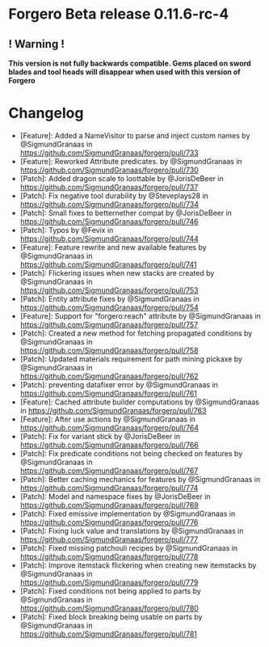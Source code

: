 # Forgero Beta release 0.11.6-rc-4

## ! Warning !

**This version is not fully backwards compatible. Gems placed on sword blades and tool heads will disappear when used
with this version of Forgero**

# Changelog

* [Feature]: Added a NameVisitor to parse and inject custom names by @SigmundGranaas in https://github.com/SigmundGranaas/forgero/pull/733
* [Feature]: Reworked Attribute predicates. by @SigmundGranaas in https://github.com/SigmundGranaas/forgero/pull/730
* [Patch]: Added dragon scale to loottable by @JorisDeBeer in https://github.com/SigmundGranaas/forgero/pull/737
* [Patch]: Fix negative tool durability by @Steveplays28 in https://github.com/SigmundGranaas/forgero/pull/734
* [Patch]: Small fixes to betternether compat by @JorisDeBeer in https://github.com/SigmundGranaas/forgero/pull/746
* [Patch]: Typos by @Fevix in https://github.com/SigmundGranaas/forgero/pull/744
* [Feature]: Feature rewrite and new available features by @SigmundGranaas in https://github.com/SigmundGranaas/forgero/pull/741
* [Patch]: Flickering issues when new stacks are created by @SigmundGranaas in https://github.com/SigmundGranaas/forgero/pull/753
* [Patch]: Entity attribute fixes by @SigmundGranaas in https://github.com/SigmundGranaas/forgero/pull/754
* [Feature]: Support for "forgero:reach" attribute by @SigmundGranaas in https://github.com/SigmundGranaas/forgero/pull/757
* [Patch]: Created a new method for fetching propagated conditions by @SigmundGranaas in https://github.com/SigmundGranaas/forgero/pull/758
* [Patch]: Updated materials requirement for path mining pickaxe by @SigmundGranaas in https://github.com/SigmundGranaas/forgero/pull/762
* [Patch]: preventing datafixer error by @SigmundGranaas in https://github.com/SigmundGranaas/forgero/pull/761
* [Feature]: Cached attribute builder computations by @SigmundGranaas in https://github.com/SigmundGranaas/forgero/pull/763
* [Feature]: After use actions by @SigmundGranaas in https://github.com/SigmundGranaas/forgero/pull/764
* [Patch]: Fix for variant stick by @JorisDeBeer in https://github.com/SigmundGranaas/forgero/pull/766
* [Patch]: Fix predicate conditions not being checked on features by @SigmundGranaas in https://github.com/SigmundGranaas/forgero/pull/767
* [Patch]: Better caching mechanics for features by @SigmundGranaas in https://github.com/SigmundGranaas/forgero/pull/774
* [Patch]: Model and namespace fixes by @JorisDeBeer in https://github.com/SigmundGranaas/forgero/pull/769
* [Patch]: Fixed emissive implementation by @SigmundGranaas in https://github.com/SigmundGranaas/forgero/pull/776
* [Patch]: Fixing luck value and translations by @SigmundGranaas in https://github.com/SigmundGranaas/forgero/pull/777
* [Patch]: Fixed missing patchouli recipes by @SigmundGranaas in https://github.com/SigmundGranaas/forgero/pull/778
* [Patch]: Improve itemstack flickering when creating new itemstacks by @SigmundGranaas in https://github.com/SigmundGranaas/forgero/pull/779
* [Patch]: Fixed conditions not being applied to parts by @SigmundGranaas in https://github.com/SigmundGranaas/forgero/pull/780
* [Patch]:  Fixed block breaking being usable on parts by @SigmundGranaas in https://github.com/SigmundGranaas/forgero/pull/781
